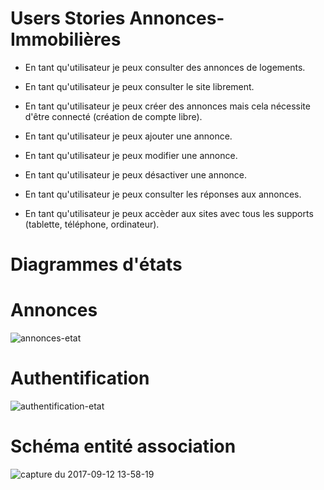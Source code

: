 # Users Stories Annonces-Immobilières

- En tant qu'utilisateur je peux consulter des annonces de logements.

- En tant qu'utilisateur je peux consulter le site librement.

- En tant qu'utilisateur je peux créer des annonces mais cela nécessite d'être connecté (création de compte libre).

- En tant qu'utilisateur je peux ajouter une annonce.

- En tant qu'utilisateur je peux modifier une annonce.

- En tant qu'utilisateur je peux désactiver une annonce.

- En tant qu'utilisateur je peux consulter les réponses aux annonces.

- En tant qu'utilisateur je peux accèder aux sites avec tous les supports (tablette, téléphone, ordinateur).

# Diagrammes d'états


# Annonces 

![annonces-etat](https://user-images.githubusercontent.com/26247580/30324859-d0b41d74-97c2-11e7-94e5-60e361aed5ac.jpg)


# Authentification

![authentification-etat](https://user-images.githubusercontent.com/26247580/30324033-cd66686e-97bf-11e7-8be4-a59f29579238.jpg)


# Schéma entité association

![capture du 2017-09-12 13-58-19](https://user-images.githubusercontent.com/26247580/30324775-7ec7aec2-97c2-11e7-8fd9-609367ee8d09.png)


